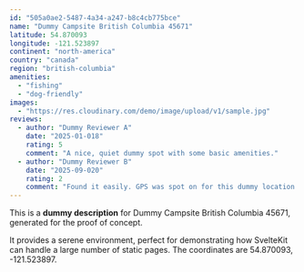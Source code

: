 ```yaml
---
id: "505a0ae2-5487-4a34-a247-b8c4cb775bce"
name: "Dummy Campsite British Columbia 45671"
latitude: 54.870093
longitude: -121.523897
continent: "north-america"
country: "canada"
region: "british-columbia"
amenities:
  - "fishing"
  - "dog-friendly"
images:
  - "https://res.cloudinary.com/demo/image/upload/v1/sample.jpg"
reviews:
  - author: "Dummy Reviewer A"
    date: "2025-01-018"
    rating: 5
    comment: "A nice, quiet dummy spot with some basic amenities."
  - author: "Dummy Reviewer B"
    date: "2025-09-020"
    rating: 2
    comment: "Found it easily. GPS was spot on for this dummy location."
---
```


This is a **dummy description** for Dummy Campsite British Columbia 45671, generated for the proof of concept.

It provides a serene environment, perfect for demonstrating how SvelteKit can handle a large number of static pages. The coordinates are 54.870093, -121.523897.
